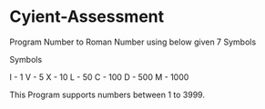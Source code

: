 # Cyient-Assessment
Program Number to Roman Number using below given 7 Symbols

Symbols

I - 1
V - 5
X - 10
L - 50
C - 100
D - 500
M - 1000

This Program supports numbers between 1 to 3999.
